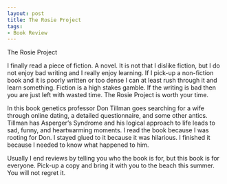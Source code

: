 ```yaml
---
layout: post
title: The Rosie Project
tags:
- Book Review
---
```

The Rosie Project

I finally read a piece of fiction. A novel. It is not that I dislike fiction, but I do not enjoy bad writing and I really enjoy learning. If I pick-up a non-fiction book and it is poorly written or too dense I can at least rush through it and learn something. Fiction is a high stakes gamble. If the writing is bad then you are just left with wasted time. The Rosie Project is worth your time.

In this book genetics professor Don Tillman goes searching for a wife through online dating, a detailed questionnaire, and some other antics. Tillman has Asperger’s Syndrome and his logical approach to life leads to sad, funny, and heartwarming moments. I read the book because I was rooting for Don. I stayed glued to it because it was hilarious. I finished it because I needed to know what happened to him.

Usually I end reviews by telling you who the book is for, but this book is for everyone. Pick-up a copy and bring it with you to the beach this summer. You will not regret it.
 